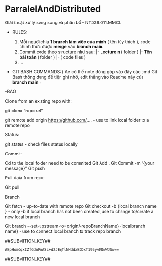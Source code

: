 # ParralelAndDistributed
Giải thuật xử lý song song và phân bố - NT538.O11.MMCL

* RULES:
  1) Mỗi người chia **1 branch làm việc của mình** ( tên tùy thích ), code chính thức được **merge** vào **branch main**. 
  2) Commit code theo structure như sau:
     |- **Lecture n** ( folder )
           |- **Tên bài toán** ( folder )
                  |- ( code files )
  3) ...
     
* GIT BASH COMMANDS:
  ( Ae có thể note đóng góp vào đây các cmd Git Bash thông dụng để tiện ghi nhớ, edit thẳng vào Readme này của **branch main** )


-BAO



Clone from an existing repo with:   

git clone “repo url”

git remote add origin https://github.com/....	- use to link local folder to a remote repo

Status:


git status - check files status locally

Commit:


Cd to the local folder need to be commited
Git Add .
Git Commit -m “{your message}”
Git push

Pull data from repo:


Git pull


Branch:


Git fetch	- up-to-date with remote repo
Git checkout -b {local branch name }     -  only -b if local branch has not been created, use to change to/create a new local branch

Git branch --set-upstream-to=origin/{repoBranchName} {localbranch name}  - use to connect local branch to track repo branch

##SUBMITION_KEY##


    AEpHomGqxIZfGdnPnASL+d2JEqTlNHddxBQDxT195yvKOwWJSw==

    
##SUBMITION_KEY##
